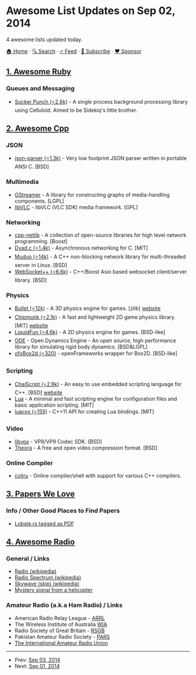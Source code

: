 # Awesome List Updates on Sep 02, 2014

4 awesome lists updated today.

[🏠 Home](/README.md) · [🔍 Search](https://www.trackawesomelist.com/search/) · [🔥 Feed](https://www.trackawesomelist.com/rss.xml) · [📮 Subscribe](https://trackawesomelist.us17.list-manage.com/subscribe?u=d2f0117aa829c83a63ec63c2f&id=36a103854c) · [❤️  Sponsor](https://github.com/sponsors/theowenyoung)



## [1. Awesome Ruby](/content/markets/awesome-ruby/README.md)

### Queues and Messaging

*   [Sucker Punch (⭐2.6k)](https://github.com/brandonhilkert/sucker_punch) - A single process background processing library using Celluloid. Aimed to be Sidekiq's little brother.

## [2. Awesome Cpp](/content/fffaraz/awesome-cpp/README.md)

### JSON

*   [json-parser (⭐1.3k)](https://github.com/udp/json-parser) - Very low footprint JSON parser written in portable ANSI C. \[BSD]

### Multimedia

*   [GStreamer](http://gstreamer.freedesktop.org/) - A library for constructing graphs of media-handling components. \[LGPL]
*   [libVLC](https://wiki.videolan.org/LibVLC) - libVLC (VLC SDK) media framework. \[GPL]

### Networking

*   [cpp-netlib](http://cpp-netlib.org/) - A collection of open-source libraries for high level network programming. \[Boost]
*   [Dyad.c (⭐1.4k)](https://github.com/rxi/dyad) - Asynchronous networking for C. \[MIT]
*   [Muduo (⭐14k)](https://github.com/chenshuo/muduo) - A C++ non-blocking network library for multi-threaded server in Linux. \[BSD]
*   [WebSocket++ (⭐6.6k)](https://github.com/zaphoyd/websocketpp) - C++/Boost Asio based websocket client/server library. \[BSD]

### Physics

*   [Bullet (⭐12k)](https://github.com/bulletphysics/bullet3) - A 3D physics engine for games. \[zlib] [website](http://bulletphysics.org)
*   [Chipmunk (⭐2.1k)](https://github.com/slembcke/Chipmunk2D) - A fast and lightweight 2D game physics library. \[MIT] [website](https://chipmunk-physics.net/)
*   [LiquidFun (⭐4.6k)](https://github.com/google/liquidfun) - A 2D physics engine for games. \[BSD-like]
*   [ODE](http://www.ode.org/) - Open Dynamics Engine - An open source, high performance library for simulating rigid body dynamics. \[BSD\&LGPL]
*   [ofxBox2d (⭐320)](https://github.com/vanderlin/ofxBox2d) - openFrameworks wrapper for Box2D. \[BSD-like]

### Scripting

*   [ChaiScript (⭐2.9k)](https://github.com/ChaiScript/ChaiScript/) - An easy to use embedded scripting language for C++. \[BSD] [website](http://chaiscript.com/)
*   [Lua](http://www.lua.org/) - A minimal and fast scripting engine for configuration files and basic application scripting. \[MIT]
*   [luacxx (⭐155)](https://github.com/dafrito/luacxx) - C++11 API for creating Lua bindings. \[MIT]

### Video

*   [libvpx](http://www.webmproject.org/code/) - VP8/VP9 Codec SDK. \[BSD]
*   [Theora](http://www.theora.org/) - A free and open video compression format. \[BSD]

### Online Compiler

*   [coliru](http://coliru.stacked-crooked.com/) - Online compiler/shell with support for various C++ compilers.

## [3. Papers We Love](/content/papers-we-love/papers-we-love/README.md)

### Info / Other Good Places to Find Papers

*   [Lobste.rs tagged as PDF](https://lobste.rs/t/pdf)

## [4. Awesome Radio](/content/kyleterry/awesome-radio/README.md)

### General / Links

*   [Radio (wikipedia)](http://en.wikipedia.org/wiki/Radio)
*   [Radio Spectrum (wikipedia)](http://en.wikipedia.org/wiki/Radio_spectrum)
*   [Skywave (skip) (wikipedia)](http://en.wikipedia.org/wiki/Skywave)
*   [Mystery signal from a
    helicopter](http://www.windytan.com/2014/02/mystery-signal-from-helicopter.html)

### Amateur Radio (a.k.a Ham Radio) / Links

*   American Radio Relay League - [ARRL](http://www.arrl.org/)
*   The Wireless Institute of Australia [WIA](http://www.wia.org.au/)
*   Radio Society of Great Britain - [RSGB](http://rsgb.org/)
*   Pakistan Amateur Radio Society - [PARS](http://www.pakhams.com/)
*   [The International Amateur Radio Union](http://www.iaru.org/)

---

- Prev: [Sep 03, 2014](/content/2014/09/03/README.md)
- Next: [Sep 01, 2014](/content/2014/09/01/README.md)